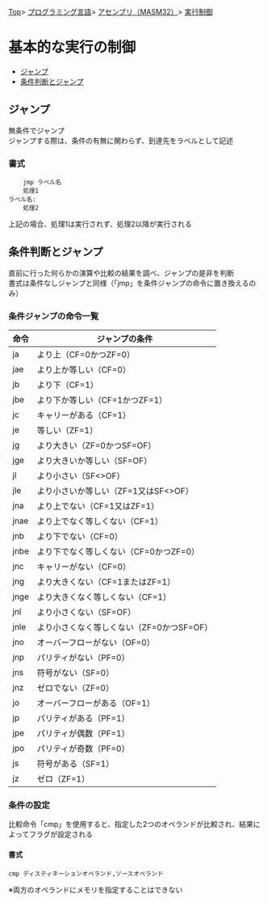 [Top](../../../../index.md)\>
[プログラミング言語](../../../pgl.md)\>
[アセンブリ（MASM32）](../../language_0001.md)\>
[実行制御](../MASM32_0010.md)

# 基本的な実行の制御

+ [ジャンプ](#ジャンプ)
+ [条件判断とジャンプ](#条件判断とジャンプ)

<!-- + [ループ](#ループ) -->

## ジャンプ

無条件でジャンプ  
ジャンプする際は、条件の有無に関わらず、到達先をラベルとして記述

### 書式

        jmp ラベル名
        処理1
    ラベル名:
        処理2

上記の場合、処理1は実行されず、処理2以降が実行される

## 条件判断とジャンプ

直前に行った何らかの演算や比較の結果を調べ、ジャンプの是非を判断  
書式は条件なしジャンプと同様（「jmp」を条件ジャンプの命令に置き換えるのみ）

### 条件ジャンプの命令一覧

|命令|ジャンプの条件|
----|----
|ja|より上（CF=0かつZF=0）|
|jae|より上か等しい（CF=0）|
|jb|より下（CF=1）|
|jbe|より下か等しい（CF=1かつZF=1）|
|jc|キャリーがある（CF=1）|
|je|等しい（ZF=1）|
|jg|より大きい（ZF=0かつSF=OF）|
|jge|より大きいか等しい（SF=OF）|
|jl|より小さい（SF<>OF）|
|jle|より小さいか等しい（ZF=1又はSF<>OF）|
|jna|より上でない（CF=1又はZF=1）|
|jnae|より上でなく等しくない（CF=1）|
|jnb|より下でない（CF=0）|
|jnbe|より下でなく等しくない（CF=0かつZF=0）|
|jnc|キャリーがない（CF=0）|
|jng|より大きくない（CF=1またはZF=1）|
|jnge|より大きくなく等しくない（CF=1）|
|jnl|より小さくない（SF=OF）|
|jnle|より小さくなく等しくない（ZF=0かつSF=OF）|
|jno|オーバーフローがない（OF=0）|
|jnp|パリティがない（PF=0）|
|jns|符号がない（SF=0）|
|jnz|ゼロでない（ZF=0）|
|jo|オーバーフローがある（OF=1）|
|jp|パリティがある（PF=1）|
|jpe|パリティが偶数（PF=1）|
|jpo|パリティが奇数（PF=0）|
|js|符号がある（SF=1）|
|jz|ゼロ（ZF=1）|

### 条件の設定

比較命令「cmp」を使用すると、指定した2つのオペランドが比較され、結果によってフラグが設定される

#### 書式

```cmp ディスティネーションオペランド,ソースオペランド```

※両方のオペランドにメモリを指定することはできない

<!-- ## ループ -->